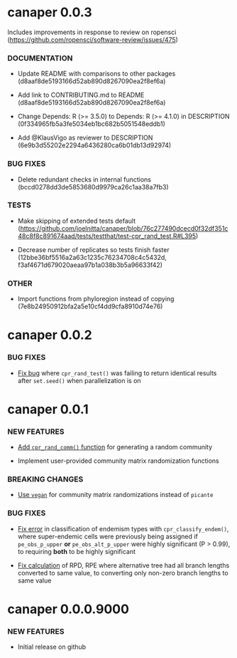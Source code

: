 canaper  0.0.3
===============

Includes improvements in response to review on ropensci (https://github.com/ropensci/software-review/issues/475)
### DOCUMENTATION

* Update README with comparisons to other packages (d8aaf8de5193166d52ab890d8267090ea2f8ef6a)

* Add link to CONTRIBUTING.md to README (d8aaf8de5193166d52ab890d8267090ea2f8ef6a)

* Change Depends: R (>= 3.5.0) to Depends: R (>= 4.1.0) in DESCRIPTION (0f334965fb5a3fe5034eb1bc682b5051548eddb1)

* Add @KlausVigo as reviewer to DESCRIPTION (6e9b3d55202e2294a6436280ca6b01db13d92974)

### BUG FIXES

* Delete redundant checks in internal functions (bccd0278dd3de5853680d9979ca26c1aa38a7fb3)

### TESTS

* Make skipping of extended tests default (https://github.com/joelnitta/canaper/blob/76c277490dcecd0f32df351c48c8f8c891674aad/tests/testthat/test-cpr_rand_test.R#L395)

* Decrease number of replicates so tests finish faster (12bbe36bf5516a2a63c1235c76234708c4c5432d, f3af4671d679020aeaa97b1a038b3b5a96633f42)

### OTHER

* Import functions from phyloregion instead of copying (7e8b24950912bfa2a5e10cf4dd9cfa8910d74e76)

canaper  0.0.2
===============

### BUG FIXES

* [Fix bug](https://github.com/ropensci/canaper/commit/acb40172c2d5ffb04e13519c6cad7c6d00fa451a) where `cpr_rand_test()` was failing to return identical results after `set.seed()` when parallelization is on

canaper  0.0.1 
===============

### NEW FEATURES

* [Add `cpr_rand_comm()` function](https://github.com/ropensci/canaper/commit/2f3318c1d62f401d7c99bdcc16c64194359c3fbe) for generating a random community

* Implement user-provided community matrix randomization functions

### BREAKING CHANGES

* [Use `vegan`](https://github.com/ropensci/canaper/commit/b0a2d47130398eb62e28eba4783057f781763645) for community matrix randomizations instead of `picante`


### BUG FIXES

* [Fix error](https://github.com/ropensci/canaper/commit/2f3318c1d62f401d7c99bdcc16c64194359c3fbe) in classification of endemism types with `cpr_classify_endem()`,
where super-endemic cells were previously being assigned if `pe_obs_p_upper`
**or** `pe_obs_alt_p_upper` were highly significant (P > 0.99), to requiring
**both** to be highly significant

* [Fix calculation](https://github.com/ropensci/canaper/commit/50ed6e975d14adba334f06a984d521ff69ed961c) of RPD, RPE where alternative tree had all branch lengths
converted to same value, to converting only non-zero branch lengths to same
value

canaper  0.0.0.9000 
===============

### NEW FEATURES

* Initial release on github
